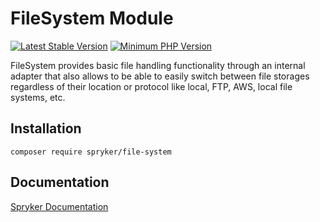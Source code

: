 # FileSystem Module
[![Latest Stable Version](https://poser.pugx.org/spryker/file-system/v/stable.svg)](https://packagist.org/packages/spryker/file-system)
[![Minimum PHP Version](https://img.shields.io/badge/php-%3E%3D%208.1-8892BF.svg)](https://php.net/)

FileSystem provides basic file handling functionality through an internal adapter that also allows to be able to easily switch between file storages regardless of their location or protocol like local, FTP, AWS, local file systems, etc.

## Installation

```
composer require spryker/file-system
```

## Documentation

[Spryker Documentation](https://docs.spryker.com)
